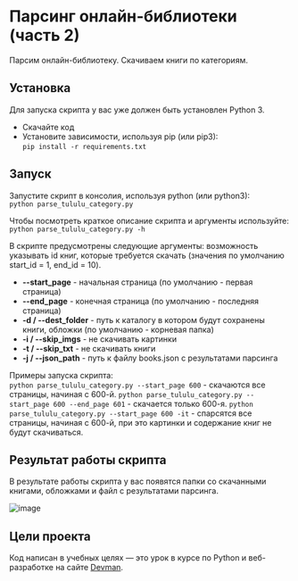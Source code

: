 # Парсинг онлайн-библиотеки (часть 2)

Парсим онлайн-библиотеку. Скачиваем книги по категориям.

## Установка

Для запуска скрипта у вас уже должен быть установлен Python 3.

- Скачайте код
- Установите зависимости, используя pip (или pip3):  
`pip install -r requirements.txt`

## Запуск

Запустите скрипт в консолия, используя python (или python3):  
`python parse_tululu_category.py`

Чтобы посмотреть краткое описание скрипта и аргументы используйте:  
`python parse_tululu_category.py -h`

В скрипте предусмотрены следующие аргументы: возможность указывать id книг, которые требуется скачать (значения по умолчанию start_id = 1, end_id = 10).
* __--start_page__ - начальная страница (по умолчанию - первая страница)
* __--end_page__ - конечная страница (по умолчанию - последняя страница)
* __-d / --dest_folder__ - путь к каталогу в котором будут сохранены книги, обложки (по умолчанию - корневая папка)
* __-i / --skip_imgs__ - не скачивать картинки
* __-t / --skip_txt__ - не скачивать книги
* __-j / --json_path__ - путь к файлу books.json с результатами парсинга

Примеры запуска скрипта:  
`python parse_tululu_category.py --start_page 600` - скачаются все страницы, начиная с 600-й.
`python parse_tululu_category.py --start_page 600 --end_page 601` - скачается только 600-я.
`python parse_tululu_category.py --start_page 600 -it` - спарсятся все страницы, начиная с 600-й, при это картинки и содержание книг не будут скачиваться.
## Результат работы скрипта
В результате работы скрипта у вас появятся папки со скачанными книгами, обложками и файл с результатами парсинга.

![image](https://user-images.githubusercontent.com/79669407/218302618-bac53fdf-e91b-49fd-8f8d-dadf8826ec5d.png)

## Цели проекта

Код написан в учебных целях — это урок в курсе по Python и веб-разработке на сайте [Devman](https://dvmn.org).
